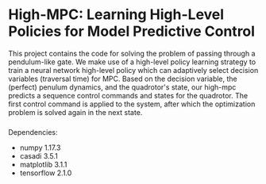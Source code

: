 # High-MPC: Learning High-Level Policies for Model Predictive Control
This project contains the code for solving the problem of passing through a pendulum-like gate.
We make use of a high-level policy learning strategy to train a neural network high-level policy which 
can adaptively select decision variables (traversal time) for MPC. 
Based on the decision variable, the (perfect) penulum dynamics, and the quadrotor's state,
our high-mpc predicts a sequence control commands and states for the quadrotor.
The first control command is applied to the system, after which the optimization problem
is solved again in the next state.


### 

Dependencies:

* numpy 1.17.3
* casadi 3.5.1
* matplotlib 3.1.1
* tensorflow 2.1.0
